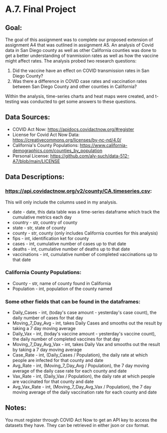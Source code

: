 # A.7. Final Project

## Goal:
The goal of this assignment was to complete our proposed extension of assignment A4 that was outlined in assignment A5. An analysis of Covid data in San Diego county as well as other California counties was done to get a better understanding of tranmission rates as well as how the vaccine might affect rates. The analysis probed two research questions:
1. Did the vaccine have an effect on COVID transmission rates in San Diego County?
2. Was there a difference in COVID case rates and vaccination rates between San Diego County and other counties in California?
 
Within the analysis, time-series charts and heat maps were created, and t-testing was conducted to get some answers to these questions.


## Data Sources:
* COVID Act Now: https://apidocs.covidactnow.org/#register
* License for Covid Act Now Data: https://creativecommons.org/licenses/by-nc-nd/4.0/
* California's County Populations: https://www.california-demographics.com/counties_by_population
* Personal License: https://github.com/aly-such/data-512-A7/blob/main/LICENSE

## Data Descriptions:
### https://api.covidactnow.org/v2/county/CA.timeseries.csv:
This will only include the columns used in my analysis.
* date - date, this data table was a time-series dataframe which track the cumulative metrics each day
* country - str, country of county
* state - str, state of county
* county - str, county (only includes California counties for this analysis)
* fips - int, identification ket for county
* cases - int, cumulative number of cases up to that date
* deaths - int, cumulative number of deaths up to that date
* vaccinations - int, cumulative number of completed vaccinations up to that date

### California County Populations:
* County - str, name of county found in California
* Population - int, population of the county named

### Some other fields that can be found in the dataframes:
* Daily_Cases - int, (today's case amount - yesterday's case count), the daily number of cases for that day
* Moving_7_Day_Avg - int, takes Daily Cases and smooths out the result by taking a 7 day moving average
* Daily_Vax - int, (today's vaccine amount - yesterday's vaccine count), the daily number of completed vaccines for that day
* Moving_7_Day_Avg_Vax - int, takes Daily Vax and smooths out the result by taking a 7 day moving average
* Case_Rate - int, (Daily_Cases / Population), the daily rate at which people are infected for that county and date
* Avg_Rate - int, (Moving_7_Day_Avg / Population), the 7 day moving average of the daily case rate for each county and date
* Vax_Rate - int, (Daily_Vax / Population), the daily rate at which people are vaccinated for that county and date
* Avg_Vax_Rate - int, (Moving_7_Day_Avg_Vax / Population), the 7 day moving average of the daily vaccination rate for each county and date

## Notes:
You must register through COVID Act Now to get an API key to access the datasets they have. They can be retrieved in either json or csv format.
